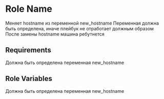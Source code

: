 Role Name
=========

Меняет hostname из переменной new_hostname
Переменная должна быть определена, иначе плейбук не отработает должным образом
После замены hostname машина ребутнется

Requirements
------------

Должна быть определена переменная new_hostname

Role Variables
--------------

Должна быть определена переменная new_hostname

